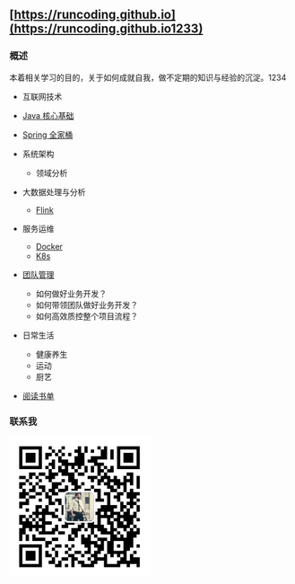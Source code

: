 ##  [https://runcoding.github.io](https://runcoding.github.io1233)
### 概述
本着相关学习的目的，关于如何成就自我，做不定期的知识与经验的沉淀。1234

- 互联网技术
 - [Java 核心基础](https://runcoding.github.io/?sidebar=develop/back_end/java#/)
 - [Spring 全家桶](https://runcoding.github.io/?sidebar=develop/back_end/java#/develop/back_end/java/wiki/information/spring/spring_info)
 - 系统架构
   - 领域分析
 - 大数据处理与分析
   - [Flink](https://runcoding.github.io/?sidebar=develop/back_end/massive_data#/develop/back_end/massive_data/wiki/flink/flink)
 - 服务运维
   - [Docker](https://runcoding.github.io/?sidebar=develop/cloud/docker#/develop/cloud/docker/experience)
   - [K8s](https://runcoding.github.io/?sidebar=develop/cloud/kubernetes#/develop/cloud/kubernetes/k8s-for-docker-desktop/README)

- [团队管理](https://runcoding.github.io/?sidebar=team#/team/wiki/home)
  - 如何做好业务开发？
  - 如何带领团队做好业务开发？
  - 如何高效质控整个项目流程？
- 日常生活
  - 健康养生
  - 运动
  - 厨艺
- [阅读书单](https://runcoding.github.io/#/wiki/information/books)


### 联系我
<img width="250" height="250" src="https://raw.githubusercontent.com/runcoding/static/master/wiki/pic/171542031211_.pic.jpg"/>



